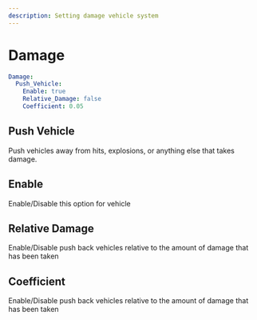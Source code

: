 ```yaml
---
description: Setting damage vehicle system
---
```


# Damage

```yaml
Damage:
  Push_Vehicle:
    Enable: true
    Relative_Damage: false
    Coefficient: 0.05
```

## Push Vehicle

Push vehicles away from hits, explosions, or anything else that takes damage.

## Enable

Enable/Disable this option for vehicle

## Relative Damage

Enable/Disable push back vehicles relative to the amount of damage that has been taken

## Coefficient

Enable/Disable push back vehicles relative to the amount of damage that has been taken

